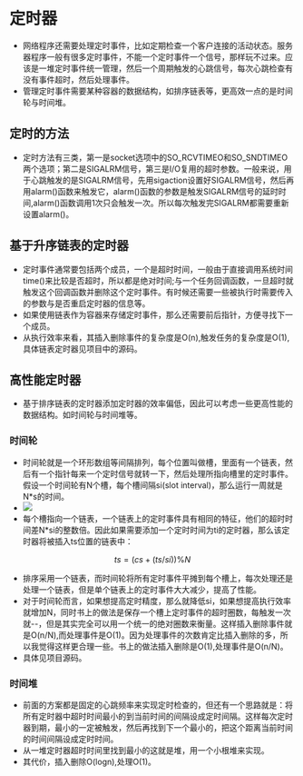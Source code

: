 # 定时器
- 网络程序还需要处理定时事件，比如定期检查一个客户连接的活动状态。服务器程序一般有很多定时事件，不能一个定时事件一个信号，那样玩不过来。应该是一堆定时事件统一管理，然后一个周期触发的心跳信号，每次心跳检查有没有事件超时，然后处理事件。
- 管理定时事件需要某种容器的数据结构，如排序链表等，更高效一点的是时间轮与时间堆。
## 定时的方法
- 定时方法有三类，第一是socket选项中的SO_RCVTIMEO和SO_SNDTIMEO两个选项；第二是SIGALRM信号，第三是I/O复用的超时参数。一般来说，用于心跳触发的是SIGALRM信号，先用sigaction设置好SIGALRM信号，然后再用alarm()函数来触发它，alarm()函数的参数是触发SIGALRM信号的延时时间,alarm()函数调用1次只会触发一次。所以每次触发完SIGALRM都需要重新设置alarm()。
## 基于升序链表的定时器
- 定时事件通常要包括两个成员，一个是超时时间，一般由于直接调用系统时间time()来比较是否超时，所以都是绝对时间;与一个任务回调函数，一旦超时就触发这个回调函数并删除这个定时事件。有时候还需要一些被执行时需要传入的参数与是否重启定时器的信息等。
- 如果使用链表作为容器来存储定时事件，那么还需要前后指针，方便寻找下一个成员。
- 从执行效率来看，其插入删除事件的复杂度是O(n),触发任务的复杂度是O(1),具体链表定时器见项目中的源码。
## 高性能定时器
- 基于排序链表的定时器添加定时器的效率偏低，因此可以考虑一些更高性能的数据结构。如时间轮与时间堆等。
### 时间轮
- 时间轮就是一个环形数组等间隔排列，每个位置叫做槽，里面有一个链表，然后有一个指针每来一个定时信号就转一下，然后处理所指向槽里的定时事件。假设一个时间轮有N个槽，每个槽间隔si(slot interval)，那么运行一周就是N*s的时间。
- ![](/image/2022-01-10-16-00-46.png)
- 每个槽指向一个链表，一个链表上的定时事件具有相同的特征，他们的超时时间差N*si的整数倍。因此如果需要添加一个定时时间为ti的定时器，那么该定时器将被插入ts位置的链表中：

$$
ts=\left( cs+\left( ts/si \right) \right) \%N
$$

- 排序采用一个链表，而时间轮将所有定时事件平摊到每个槽上，每次处理还是处理一个链表，但是单个链表上的定时事件大大减少，提高了性能。
- 对于时间轮而言，如果想提高定时精度，那么就降低si，如果想提高执行效率就增加N，同时书上的做法是保存一个槽上定时事件的超时圈数，每触发一次就--，但是其实完全可以用一个统一的绝对圈数来衡量。这样插入删除事件就是O(n/N),而处理事件是O(1)。因为处理事件的次数肯定比插入删除的多，所以我觉得这样更合理一些。书上的做法插入删除是O(1),处理事件是O(n/N)。
- 具体见项目源码。
### 时间堆
- 前面的方案都是固定的心跳频率来实现定时检查的，但还有一个思路就是：将所有定时器中超时时间最小的到当前时间的间隔设成定时间隔。这样每次定时器到期，最小的一定被触发，然后再找到下一个最小的，把这个距离当前时间的时间间隔设成定时时间。
- 从一堆定时器超时时间里找到最小的这就是堆，用一个小根堆来实现。
- 其代价，插入删除O(logn),处理O(1)。
